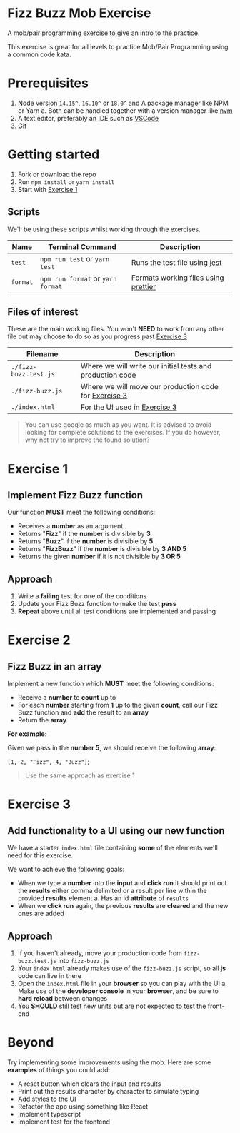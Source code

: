 # Fizz Buzz Mob Exercise

A mob/pair programming exercise to give an intro to the practice.

This exercise is great for all levels to practice Mob/Pair Programming using a common code kata.

# Prerequisites
1. Node version `14.15^`, `16.10^` or `18.0^` and A package manager like NPM or Yarn
  a. Both can be handled together with a version manager like [nvm](https://github.com/nvm-sh/nvm)
3. A text editor, preferably an IDE such as [VSCode](https://code.visualstudio.com/)
4. [Git](https://git-scm.com/)

# Getting started

1. Fork or download the repo
2. Run `npm install` or `yarn install`
3. Start with [Exercise 1](#exercise-1)

## Scripts

We'll be using these scripts whilst working through the exercises.

| Name | Terminal Command            | Description                                                          |
| ---- | --------------------- | -------------------------------------------------------------------- |
| `test` | `npm run test` or `yarn test` | Runs the test file using [jest](https://jestjs.io/docs/getting-started)            |
| `format` | `npm run format` or `yarn format` | Formats working files using [prettier](https://prettier.io/docs/en/index.html)            |

## Files of interest

These are the main working files. You won't **NEED** to work from any other file but may choose to do so as you progress past [Exercise 3](#exercise-3)

| Filename              | Description                                                          |
| --------------------- | -------------------------------------------------------------------- |
| `./fizz-buzz.test.js` | Where we will write our initial tests and production code            |
| `./fizz-buzz.js`      | Where we will move our production code for [Exercise 3](#exercise-3) |
| `./index.html`        | For the UI used in [Exercise 3](#exercise-3)                         |

> You can use google as much as you want. It is advised to avoid looking for complete solutions to the exercises. If you do however, why not try to improve the found solution?

# Exercise 1

## Implement Fizz Buzz function

Our function **MUST** meet the following conditions:

- Receives a **number** as an argument
- Returns "**Fizz**" if the **number** is divisible by **3**
- Returns "**Buzz**" if the **number** is divisible by **5**
- Returns "**FizzBuzz**" if the **number** is divisible by **3 AND 5**
- Returns the given **number** if it is not divisible by **3 OR 5**

## Approach

1. Write a **failing** test for one of the conditions
2. Update your Fizz Buzz function to make the test **pass**
3. **Repeat** above until all test conditions are implemented and passing

# Exercise 2

## Fizz Buzz in an array

Implement a new function which **MUST** meet the following conditions:

- Receive a **number** to **count** up to
- For each **number** starting from **1** up to the given **count**, call our Fizz Buzz function and **add** the result to an **array**
- Return the **array**

**For example:**

Given we pass in the **number 5**, we should receive the following **array**:

`[1, 2, "Fizz", 4, "Buzz"]`;

> Use the same approach as exercise 1

# Exercise 3

## Add functionality to a UI using our new function

We have a starter `index.html` file containing **some** of the elements we'll need for this exercise.

We want to achieve the following goals:

- When we type a **number** into the **input** and **click run** it should print out the **results** either comma delimited or a result per line within the provided **results** element
  a. Has an id **attribute** of `results`
- When we **click run** again, the previous **results** are **cleared** and the new ones are added

## Approach

1. If you haven't already, move your production code from `fizz-buzz.test.js` into `fizz-buzz.js`
2. Your `index.html` already makes use of the `fizz-buzz.js` script, so all **js** code can live in there
3. Open the `index.html` file in your **browser** so you can play with the UI
  a. Make use of the **developer console** in your **browser**, and be sure to **hard reload** between changes
4. You **SHOULD** still test new units but are not expected to test the front-end

# Beyond

Try implementing some improvements using the mob. Here are some **examples** of things you could add:

- A reset button which clears the input and results
- Print out the results character by character to simulate typing
- Add styles to the UI
- Refactor the app using something like React
- Implement typescript
- Implement test for the frontend
